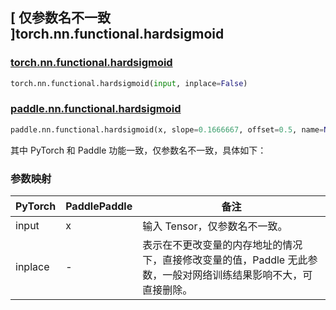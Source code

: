 ## [ 仅参数名不一致 ]torch.nn.functional.hardsigmoid

### [torch.nn.functional.hardsigmoid](https://pytorch.org/docs/stable/generated/torch.nn.functional.hardsigmoid.html)

```python
torch.nn.functional.hardsigmoid(input, inplace=False)
```

### [paddle.nn.functional.hardsigmoid](https://www.paddlepaddle.org.cn/documentation/docs/zh/api/paddle/nn/functional/hardsigmoid_cn.html#hardsigmoid)

```python
paddle.nn.functional.hardsigmoid(x, slope=0.1666667, offset=0.5, name=None)
```

其中 PyTorch 和 Paddle 功能一致，仅参数名不一致，具体如下：

### 参数映射

| PyTorch | PaddlePaddle | 备注 |
| ------- | ------------ | -- |
| input   | x            | 输入 Tensor，仅参数名不一致。 |
| inplace  | -           | 表示在不更改变量的内存地址的情况下，直接修改变量的值，Paddle 无此参数，一般对网络训练结果影响不大，可直接删除。 |
